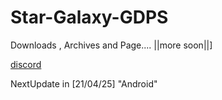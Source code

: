 # Star-Galaxy-GDPS
Downloads , Archives and Page.... ||more soon||]

[discord](https://discord.gg/7S3fwnuWeE)

NextUpdate in  [21/04/25] "Android"
